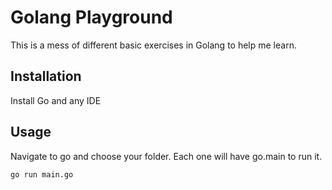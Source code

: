 # Golang Playground

This is a mess of different basic exercises in Golang to help me learn. 

## Installation

Install Go and any IDE


## Usage

Navigate to go and choose your folder. Each one will have go.main to run it.

```
go run main.go
```

